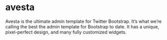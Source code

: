 # avesta
 Avesta is the ultimate admin template for Twitter Bootstrap. It’s what we’re calling the best the admin template for Bootstrap to date. It has a unique, pixel-perfect design, and many fully customized widgets.
